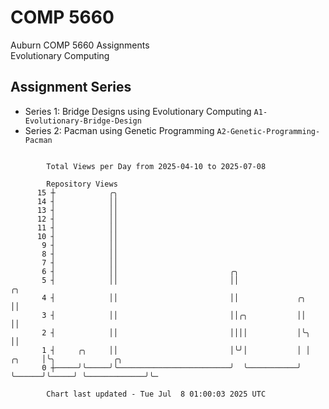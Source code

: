 # COMP 5660
Auburn COMP 5660 Assignments  
Evolutionary Computing

## Assignment Series
- Series 1: Bridge Designs using Evolutionary Computing `A1-Evolutionary-Bridge-Design`
- Series 2: Pacman using Genetic Programming `A2-Genetic-Programming-Pacman`

```

        Total Views per Day from 2025-04-10 to 2025-07-08

        Repository Views
      15 ┼            ╭╮
      14 ┤            ││
      13 ┤            ││
      12 ┤            ││
      11 ┤            ││
      10 ┤            ││
       9 ┤            ││
       8 ┤            ││
       7 ┤            ││
       6 ┤            ││                         ╭╮
       5 ┤            ││                         ││                             ╭╮
       4 ┤            ││                         ││             ╭╮              ││
       3 ┤            ││                         ││╭╮           ││              ││
       2 ┤            ││                         ││││           │╰╮             ││
       1 ┤     ╭╮     ││                         │╰╯│           │ │      ╭╮     │╰╮             ╭╮
       0 ┼─────╯╰─────╯╰─────────────────────────╯  ╰───────────╯ ╰──────╯╰─────╯ ╰─────────────╯╰─

        Chart last updated - Tue Jul  8 01:00:03 2025 UTC
        
```
